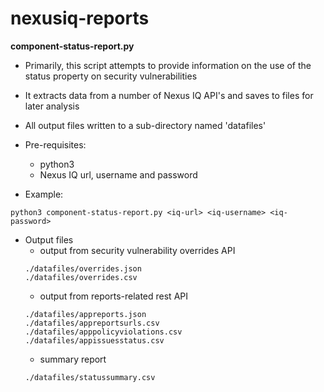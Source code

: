 # nexusiq-reports

**component-status-report.py**
  * Primarily, this script attempts to provide information on the use of the status property on security vulnerabilities
  * It extracts data from a number of Nexus IQ API's and saves to files for later analysis
  * All output files written to a sub-directory named 'datafiles'
  
  * Pre-requisites:
    * python3 
    * Nexus IQ url, username and password
  
  * Example:
```
python3 component-status-report.py <iq-url> <iq-username> <iq-password>
```

  * Output files
    * output from security vulnerability overrides API
    ```
    ./datafiles/overrides.json
    ./datafiles/overrides.csv
    ```
    * output from reports-related rest API
    ```
    ./datafiles/appreports.json
    ./datafiles/appreportsurls.csv
    ./datafiles/apppolicyviolations.csv
    ./datafiles/appissuesstatus.csv
    ```
    * summary report 
    ```
    ./datafiles/statussummary.csv
    ```
    
    
    
    
    

